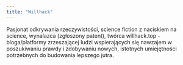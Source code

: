 ```yaml
---
title: "Willhack"
---
```


Pasjonat odkrywania rzeczywistości, science fiction z naciskiem na science, wynalazca (zgłoszony patent), twórca willhack.top - bloga/platformy zrzeszającej ludzi wspierających się nawzajem w poszukiwaniu prawdy i zdobywaniu nowych, istotnych umiejętności potrzebnych do budowania lepszego jutra.
